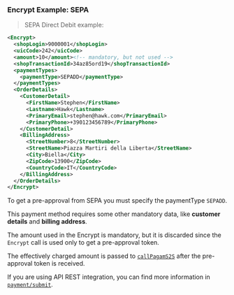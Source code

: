 ### Encrypt Example: SEPA 

> SEPA Direct Debit example: 

```xml
<Encrypt>
  <shopLogin>9000001</shopLogin>
  <uicCode>242</uicCode>
  <amount>10</amount><!-- mandatory, but not used -->
  <shopTransactionId>34az85ord19</shopTransactionId>
  <paymentTypes>
    <paymentType>SEPADD</paymentType>
  </paymentTypes>
  <OrderDetails>
    <CustomerDetail>
      <FirstName>Stephen</FirstName>
      <Lastname>Hawk</Lastname>
      <PrimaryEmail>stephen@hawk.com</PrimaryEmail>
      <PrimaryPhone>+390123456789</PrimaryPhone>
    </CustomerDetail>
    <BillingAddress>
      <StreetNumber>8</StreetNumber>
      <StreetName>Piazza Martiri della Liberta</StreetName>
      <City>Biella</City>
      <ZipCode>13900</ZipCode>
      <CountryCode>IT</CountryCode>
    </BillingAddress>
  </OrderDetails>
</Encrypt>
```

To get a pre-approval from SEPA you must specify the paymentType `SEPADD`. 

This payment method requires some other mandatory data, like **customer details** and **billing address**.

The amount used in the Encrypt is mandatory, but it is discarded since the `Encrypt` call is used only to get a pre-approval token. 

The effectively charged amount is passed to [`callPagamS2S`](#callpagams2s) after the pre-approval token is received. 

If you are using API REST integration, you can find more information in [`payment/submit`](#post-payment-submit).
